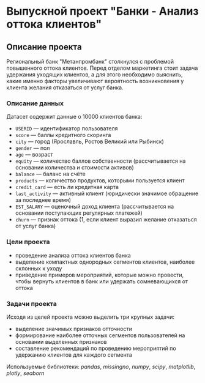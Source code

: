 # Выпускной проект "Банки - Анализ оттока клиентов"

## Описание проекта
Региональный банк "Метанпромбанк" столкнулся с проблемой повышенного оттока клиентов. Перед отделом маркетинга стоит задача удержания уходящих клиентов, а для этого необходимо выяснить, какие именно факторы увеличивают вероятность возникновения у клиента желания отказаться от услуг банка. 

### Описание данных
Датасет содержит данные о 10000 клиентов банка:
- `USERID` — идентификатор пользователя
- `score` — баллы кредитного скоринга
- `city` — город (Ярославль, Ростов Великий или Рыбинск)
- `gender` — пол
- `age` — возраст
- `equity` — количество баллов собственности (рассчитывается на основании количества и стоимости активов)
- `balance` — баланс на счёте
- `products` — количество продуктов, которыми пользуется клиент
- `credit_card` — есть ли кредитная карта
- `last_activity` — активный клиент (юридически значимое обращение за последнее время)
- `EST_SALARY` — оценочный доход клиента (рассчитывается на основании поступающих регулярных платежей)
- `сhurn` — признак оттока (1, если клиент выразил желание отказаться от услуг банка)

### Цели проекта
- проведение анализа оттока клиентов банка
- выделение компактных однородных сегментов клиентов, наиболее склонных к уходу
- приведение примеров мероприятий, которые можно провести, чтобы вернуть клиентов в банк или удержать сомневающихся от оттока

### Задачи проекта
Исходя из целей проекта можно выделить три крупных задачи:
- выделение значимых признаков отточности
- формирование наиболее отточных сегментов пользователей на основании выделенных признаков
- составление рекомендаций по проведению мероприятий по удержанию клиентов для каждого сегмента

Используемые библиотеки: *pandas*, *missingno*, *numpy*, *scipy*, *matplotlib*, *plotly*, *seaborn*